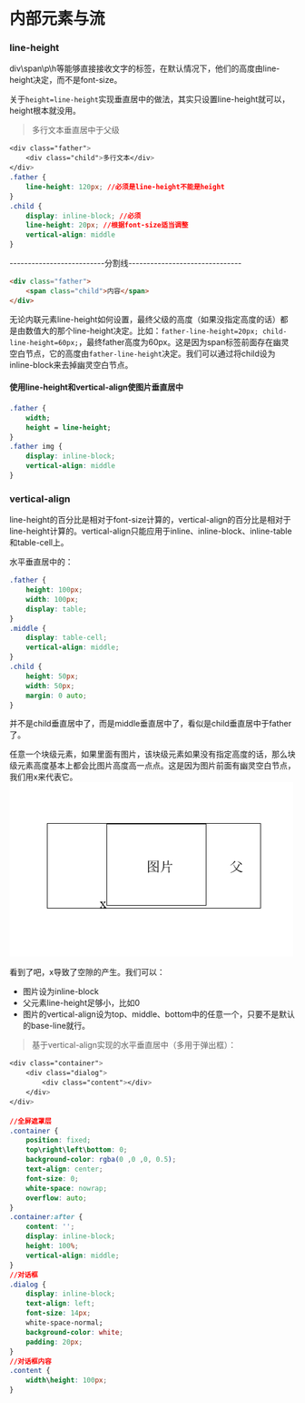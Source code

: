 # 内部元素与流

### line-height
div\span\p\h等能够直接接收文字的标签，在默认情况下，他们的高度由line-height决定，而不是font-size。

关于`height=line-height`实现垂直居中的做法，其实只设置line-height就可以，height根本就没用。

> 多行文本垂直居中于父级
```css
<div class="father">
	<div class="child">多行文本</div>
</div>
.father {
	line-height: 120px; //必须是line-height不能是height
}
.child {
	display: inline-block; //必须
    line-height: 20px; //根据font-size适当调整
    vertical-align: middle
}
```

 --------------------------分割线-------------------------------
```html
<div class="father">
	<span class="child">内容</span>
</div>
```
无论内联元素line-height如何设置，最终父级的高度（如果没指定高度的话）都是由数值大的那个line-height决定。比如：`father-line-height=20px; child-line-height=60px;`，最终father高度为60px。这是因为span标签前面存在幽灵空白节点，它的高度由`father-line-height`决定。我们可以通过将child设为inline-block来去掉幽灵空白节点。

#### 使用line-height和vertical-align使图片垂直居中
```css
.father {
	width;
    height = line-height;
}
.father img {
	display: inline-block;
    vertical-align: middle
}

```

### vertical-align
line-height的百分比是相对于font-size计算的，vertical-align的百分比是相对于line-height计算的。vertical-align只能应用于inline、inline-block、inline-table和table-cell上。

水平垂直居中的：
```css
.father {
	height: 100px;
    width: 100px;
    display: table;
}
.middle {
	display: table-cell;
    vertical-align: middle;
}
.child {
	height: 50px;
    width: 50px;
    margin: 0 auto;
}
```
并不是child垂直居中了，而是middle垂直居中了，看似是child垂直居中于father了。

任意一个块级元素，如果里面有图片，该块级元素如果没有指定高度的话，那么块级元素高度基本上都会比图片高度高一点点。这是因为图片前面有幽灵空白节点，我们用x来代表它。
![](../img/9.jpg)

看到了吧，x导致了空隙的产生。我们可以：
* 图片设为inline-block
* 父元素line-height足够小，比如0
* 图片的vertical-align设为top、middle、bottom中的任意一个，只要不是默认的base-line就行。

> 基于vertical-align实现的水平垂直居中（多用于弹出框）：
```css
<div class="container">
	<div class="dialog">
    	<div class="content"></div>
    </div>
</div>

//全屏遮罩层
.container {
	position: fixed;
	top\right\left\bottom: 0;
    background-color: rgba(0 ,0 ,0, 0.5);
    text-align: center;
    font-size: 0;
    white-space: nowrap;
    overflow: auto;
}
.container:after {
	content: '';
    display: inline-block;
    height: 100%;
    vertical-align: middle;
}
//对话框
.dialog {
	display: inline-block;
    text-align: left;
    font-size: 14px;
    white-space-normal;
    background-color: white;
    padding: 20px;
}
//对话框内容
.content {
	width\height: 100px;
}
```